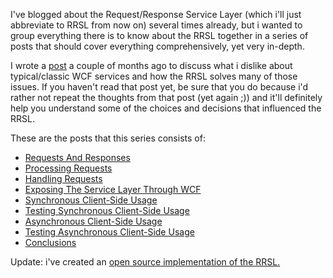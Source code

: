 I've blogged about the Request/Response Service Layer (which i'll just abbreviate to RRSL from now on) several times already, but i wanted to group everything there is to know about the RRSL together in a series of posts that should cover everything comprehensively, yet very in-depth.

I wrote a <a href="http://davybrion.com/blog/2009/07/why-i-dislike-classic-or-typical-wcf-usage/">post</a> a couple of months ago to discuss what i dislike about typical/classic WCF services and how the RRSL solves many of those issues.  If you haven't read that post yet, be sure that you do because i'd rather not repeat the thoughts from that post (yet again ;)) and it'll definitely help you understand some of the choices and decisions that influenced the RRSL.

These are the posts that this series consists of:

<ul>
	<li><a href="http://davybrion.com/blog/2009/11/requestresponse-service-layer-requests-and-responses/">Requests And Responses</a></li>
	<li><a href="http://davybrion.com/blog/2009/11/requestresponse-service-layer-processing-requests/">Processing Requests</a></li>
	<li><a href="http://davybrion.com/blog/2009/11/requestresponse-service-layer-handling-requests/">Handling Requests</a></li>
	<li><a href="http://davybrion.com/blog/2009/11/requestresponse-service-layer-exposing-the-service-layer-through-wcf/">Exposing The Service Layer Through WCF</a></li>
	<li><a href="http://davybrion.com/blog/2009/11/requestresponse-service-layer-synchronous-client-side-usage/">Synchronous Client-Side Usage</a></li>
	<li><a href="http://davybrion.com/blog/2009/11/requestresponse-service-layer-testing-synchronous-client-side-usage/">Testing Synchronous Client-Side Usage</a></li>
	<li><a href="http://davybrion.com/blog/2009/11/requestresponse-service-layer-asynchronous-client-side-usage/">Asynchronous Client-Side Usage</a></li>
	<li><a href="http://davybrion.com/blog/2009/11/requestresponse-service-layer-testing-asynchronous-client-side-usage/">Testing Asynchronous Client-Side Usage</a></li>
	<li><a href="http://davybrion.com/blog/2009/11/requestresponse-service-layer-conclusions/">Conclusions</a></li>
</ul>

Update: i've created an <a href="http://code.google.com/p/agatha-rrsl/">open source implementation of the RRSL.